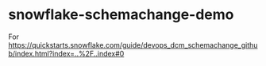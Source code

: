 # snowflake-schemachange-demo
For https://quickstarts.snowflake.com/guide/devops_dcm_schemachange_github/index.html?index=..%2F..index#0
